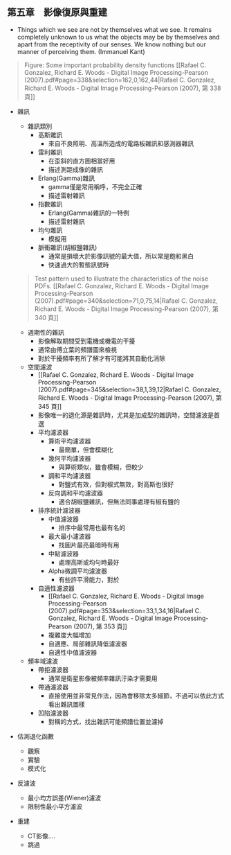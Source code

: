 ## 第五章　影像復原與重建
- Things which we see are not by themselves what we see. It remains completely unknown to us what the objects may be by themselves and apart from the receptivity of our senses. We know nothing but our manner of perceiving them. (Immanuel Kant)
> Figure: Some important probability density functions [[Rafael C. Gonzalez, Richard E. Woods - Digital Image Processing-Pearson (2007).pdf#page=338&selection=162,0,162,44|Rafael C. Gonzalez, Richard E. Woods - Digital Image Processing-Pearson (2007), 第 338 頁]]

- 雜訊
	- 雜訊類別
		- 高斯雜訊
			- 來自不良照明、高溫所造成的電路板雜訊和感測器雜訊
		- 雷利雜訊
			- 在歪斜的直方圖相當好用
			- 描述測距成像的雜訊
		- Erlang(Gamma)雜訊
			- gamma僅是常用稱呼，不完全正確
			- 描述雷射雜訊
		- 指數雜訊
			- Erlang(Gamma)雜訊的一特例
			- 描述雷射雜訊
		- 均勻雜訊
			- 模擬用
		- 脈衝雜訊(胡椒鹽雜訊)
			- 通常是損壞大於影像訊號的最大值，所以常是飽和黑白
			- 快速過大的暫態訊號時
	> 	Test pattern used to illustrate the characteristics of the noise PDFs. [[Rafael C. Gonzalez, Richard E. Woods - Digital Image Processing-Pearson (2007).pdf#page=340&selection=71,0,75,14|Rafael C. Gonzalez, Richard E. Woods - Digital Image Processing-Pearson (2007), 第 340 頁]]
	
	- 週期性的雜訊
		- 影像解取期間受到電機或機電的干擾
		- 通常由傅立葉的頻譜圖來檢視
		- 對於干擾頻率有所了解才有可能將其自動化消除
	- 空間濾波
		- [[Rafael C. Gonzalez, Richard E. Woods - Digital Image Processing-Pearson (2007).pdf#page=345&selection=38,1,39,12|Rafael C. Gonzalez, Richard E. Woods - Digital Image Processing-Pearson (2007), 第 345 頁]]
		- 影像唯一的退化源是雜訊時，尤其是加成型的雜訊時，空間濾波是首選
		- 平均濾波器
			- 算術平均濾波器
				- 最簡單，但會模糊化
			- 幾何平均濾波器
				- 與算術類似，雖會模糊，但較少
			- 調和平均濾波器
				- 對鹽式有效，但對椒式無效，對高斯也很好
			- 反向調和平均濾波器
				- 適合胡椒鹽雜訊，但無法同事處理有椒有鹽的
		- 排序統計濾波器
			- 中值濾波器
				- 排序中最常用也最有名的
			- 最大最小濾波器
				- 找圖片最亮最暗時有用
			- 中點濾波器
				- 處理高斯或均勻時最好
			- Alpha微調平均濾波器
				- 有些許平滑能力，對於
		- 自適性濾波器
			- [[Rafael C. Gonzalez, Richard E. Woods - Digital Image Processing-Pearson (2007).pdf#page=353&selection=33,1,34,16|Rafael C. Gonzalez, Richard E. Woods - Digital Image Processing-Pearson (2007), 第 353 頁]]
			- 複雜度大幅增加
			- 自適應、局部雜訊降低濾波器
			- 自適性中值濾波器
	- 頻率域濾波
		- 帶拒濾波器
			- 通常是衛星影像被頻率雜訊汙染才需要用
		- 帶通濾波器
			- 直接使用並非常見作法，因為會移除太多細節，不過可以依此方式看出雜訊圖樣
		- 凹陷濾波器
			- 對稱的方式，找出雜訊可能頻譜位置並濾掉
- 估測退化函數
	- 觀察
	- 實驗
	- 模式化
- 反濾波
	- 最小均方誤差(Wiener)濾波
	- 限制性最小平方濾波 
- 重建
	- CT影像....
	- 跳過